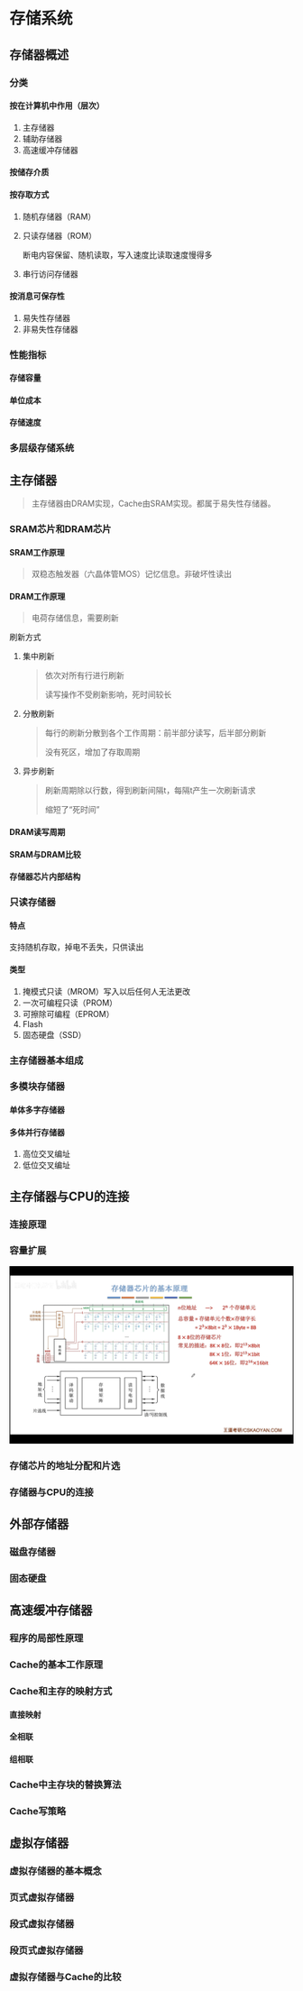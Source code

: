 # 存储系统

## 存储器概述

### 分类

#### 按在计算机中作用（层次）

1. 主存储器
2. 辅助存储器
3. 高速缓冲存储器

#### 按储存介质

#### 按存取方式

1. 随机存储器（RAM）

2. 只读存储器（ROM）

   断电内容保留、随机读取，写入速度比读取速度慢得多

3. 串行访问存储器

#### 按消息可保存性

1. 易失性存储器
2. 非易失性存储器

### 性能指标

#### 存储容量

#### 单位成本

#### 存储速度

### 多层级存储系统

## 主存储器

> 主存储器由DRAM实现，Cache由SRAM实现。都属于易失性存储器。

### SRAM芯片和DRAM芯片

#### SRAM工作原理

> 双稳态触发器（六晶体管MOS）记忆信息。非破坏性读出

#### DRAM工作原理

> 电荷存储信息，需要刷新

刷新方式

1. 集中刷新

   > 依次对所有行进行刷新
   >
   > 读写操作不受刷新影响，死时间较长

2. 分散刷新

   > 每行的刷新分散到各个工作周期：前半部分读写，后半部分刷新
   >
   > 没有死区，增加了存取周期

3. 异步刷新

   > 刷新周期除以行数，得到刷新间隔t，每隔t产生一次刷新请求
   >
   > 缩短了“死时间”

#### DRAM读写周期

#### SRAM与DRAM比较

#### 存储器芯片内部结构

### 只读存储器

#### 特点

支持随机存取，掉电不丢失，只供读出

#### 类型

1. 掩模式只读（MROM）写入以后任何人无法更改
2. 一次可编程只读（PROM）
3. 可擦除可编程（EPROM）
4. Flash
5. 固态硬盘（SSD）

### 主存储器基本组成

### 多模块存储器

#### 单体多字存储器

#### 多体并行存储器

1. 高位交叉编址
2. 低位交叉编址

## 主存储器与CPU的连接

### 连接原理

### 容量扩展

![存储器芯片基本原理](https://raw.githubusercontent.com/BluePrintYang/PicHub/master/premastercs_org_storage.png)

### 存储芯片的地址分配和片选

### 存储器与CPU的连接

## 外部存储器

### 磁盘存储器

### 固态硬盘

## 高速缓冲存储器

### 程序的局部性原理

### Cache的基本工作原理

### Cache和主存的映射方式

#### 直接映射

#### 全相联

#### 组相联

### Cache中主存块的替换算法

### Cache写策略

## 虚拟存储器

### 虚拟存储器的基本概念

### 页式虚拟存储器

### 段式虚拟存储器

### 段页式虚拟存储器

### 虚拟存储器与Cache的比较
